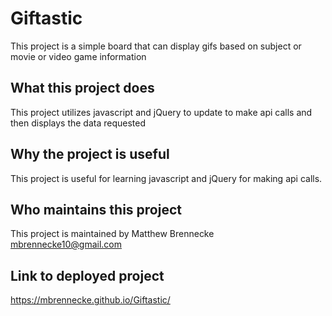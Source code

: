 # Giftastic

This project is a simple board that can display gifs based on subject or movie or video game information

## What this project does

This project utilizes javascript and jQuery to update to make api calls and then displays the data requested

## Why the project is useful

This project is useful for learning javascript and jQuery for making api calls.

## Who maintains this project

This project is maintained by Matthew Brennecke mbrennecke10@gmail.com

## Link to deployed project

https://mbrennecke.github.io/Giftastic/
